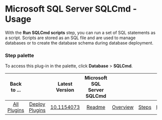 
# Microsoft SQL Server SQLCmd - Usage


With the **Run SQLCmd scripts** step, you can run a set of SQL statements as a script. Scripts are stored as an SQL file and are used to manage databases or to create the database schema during database deployment.


### **Step palette**

To access this plug-in in the palette, click **Database** > **SQLCmd**.


|Back to ...||Latest Version|Microsoft SQL Server SQLCmd ||||
| :---: | :---: | :---: | :---: | :---: | :---: | :---: |
|[All Plugins](../../index.md)|[Deploy Plugins](../README.md)|[10.1154073](https://raw.githubusercontent.com/UrbanCode/IBM-UCD-PLUGINS/main/files/SQLCmd/ucd-SQLCmd-10.1154073.zip)|[Readme](README.md)|[Overview](overview.md)|[Steps](steps.md)|[Downloads](downloads.md)|
